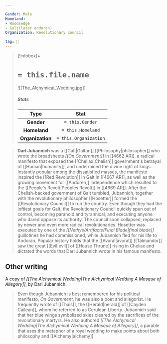 ```yaml
---

Gender: Male
Homeland:
- Woodsedge
- Galt(later andoran)
Organization: Revolutionary council

tag: 👤️
---
```


> [!infobox]+
> #  `= this.file.name`
> ![[The_Alchymical_Wedding.jpg]]
> ##### Stats
> Type | Stat |
> :---: |:---:|
> **Gender** | `= this.Gender` |
> **Homeland** | `= this.Homeland` |
> **Organization** | `= this.Organization` |



> **Darl Jubannich** was a [[Galt|Galtan]] [[Philosophy|philosopher]] who wrote the broadsheets *[[On Government]]* in [[4662 AR]], a radical manifesto that exposed the [[Cheliax|Chelish]] government's betrayal of [[Human|humanity]], and undermined the divine right of kings. Instantly popular among the dissatisfied masses, the manifesto inspired the [[Red Revolution]] in Galt in [[4667 AR]], as well as the growing movement for [[Andoren]] independence which resulted to the [[People's Revolt|Peoples Revolt]] in [[4669 AR]]. After the Chelish-backed government of Galt tumbled, Jubannich, together with the revolutionary philosopher [[Hosetter]] formed the [[Revolutionary Council]] to run the country. Even though they had the loftiest goals for Galt, the Revolutionary Council quickly spun out of control, becoming paranoid and tyrannical, and executing anyone who dared oppose its authority. The council soon collapsed, replaced by newer and even more radical revolutionaries. Hosetter was executed by one of the *[[Nethys/Artifacts/Final Blade|final blade]]* guillotines he had commissioned, while Jubannich fled for his life to Andoran.
> Popular history holds that the [[Avoral|avoral]] [[Talmandor]] saw the great [[Evil|evil]] of [[House Thrune]] rising in Cheliax and dictated the words that Darl Jubannich wrote in his famous manifesto.


## Other writing

 
 A copy of *[[The Alchymical Wedding|The Alchymical Wedding A Masque of Allegory]]*, by Darl Jubannich.
> Even though Jubannich is best remembered for his political manifesto, *On Government*, he was also a poet and allegorist.
> He frequently wrote of [[Thais]], the [[Herald|herald]] of [[Cayden Cailean]], whom he referred to as Cerulean Liberty. Jubannich said that her blue wings symbolized skies cleared by the sacrifices of the revolutionary martyrs. He also authored *[[The Alchymical Wedding|The Alchymical Wedding A Masque of Allegory]]*, a parable that uses the metaphor of a royal wedding to make points about both philosophy and [[Alchemy|alchemy]].







